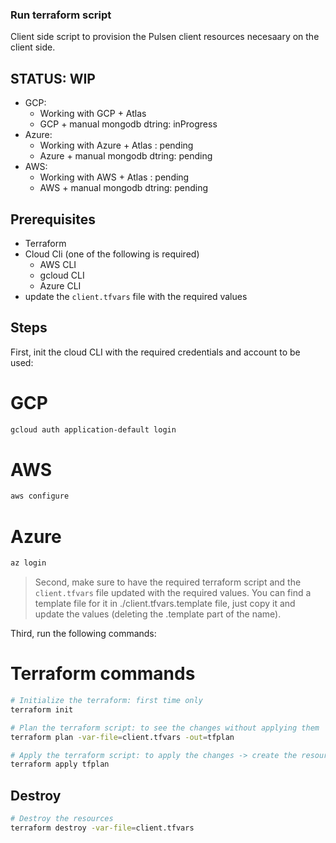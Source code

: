 ### Run terraform script

Client side script to provision the Pulsen client resources necesaary on the client side.

## STATUS: **WIP**

- GCP:
  - Working with GCP + Atlas
  - GCP + manual mongodb dtring: inProgress
- Azure:
  - Working with Azure + Atlas : pending
  - Azure + manual mongodb dtring: pending
- AWS:
  - Working with AWS + Atlas : pending
  - AWS + manual mongodb dtring: pending

## Prerequisites

- Terraform
- Cloud Cli (one of the following is required)
  - AWS CLI
  - gcloud CLI
  - Azure CLI
- update the `client.tfvars` file with the required values

## Steps

First, init the cloud CLI with the required credentials and account to be used:

# GCP

```bash
gcloud auth application-default login
```

# AWS

```bash
aws configure
```

# Azure

```bash
az login
```

> Second, make sure to have the required terraform script and the `client.tfvars` file updated with the required values. You can find a template file for it in ./client.tfvars.template file, just copy it and update the values (deleting the .template part of the name).

Third, run the following commands:

# Terraform commands

```bash
# Initialize the terraform: first time only
terraform init
```

```bash
# Plan the terraform script: to see the changes without applying them
terraform plan -var-file=client.tfvars -out=tfplan
```

```bash
# Apply the terraform script: to apply the changes -> create the resources
terraform apply tfplan
```

## Destroy

```bash
# Destroy the resources
terraform destroy -var-file=client.tfvars
```
